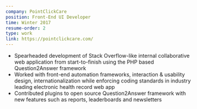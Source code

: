 ```yaml
---
company: PointClickCare
position: Front-End UI Developer
time: Winter 2017
resume-order: 2
type: work
link: https://pointclickcare.com/
---
```

- Spearheaded development of Stack Overflow-like internal collaborative web application from start-to-finish using the PHP based Question2Answer framework
- Worked with front-end automation frameworks, interaction & usability design, internationalization while enforcing coding standards in industry leading electronic health record web app
- Contributed plugins to open source Question2Answer framework with new features such as reports, leaderboards and newsletters
